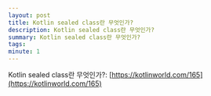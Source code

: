```yaml
---
layout: post
title: Kotlin sealed class란 무엇인가?
description: Kotlin sealed class란 무엇인가?
summary: Kotlin sealed class란 무엇인가?
tags: 
minute: 1
---
```

Kotlin sealed class란 무엇인가?: [https://kotlinworld.com/165](https://kotlinworld.com/165)    